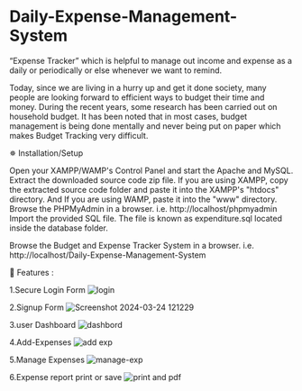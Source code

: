 # Daily-Expense-Management-System
“Expense Tracker” which is helpful to manage out income and expense as a daily or periodically or else whenever we want to remind.

Today, since we are living in a hurry up and get it done society, many people are looking forward to efficient ways to budget their time and money. During the recent years, some research has been carried out on household budget. It has been noted that in most cases, budget management is being done mentally and never being put on paper which makes Budget Tracking very difficult.

✵ Installation/Setup

Open your XAMPP/WAMP's Control Panel and start the Apache and MySQL.
Extract the downloaded source code zip file.
If you are using XAMPP, copy the extracted source code folder and paste it into the XAMPP's "htdocs" directory. And If you are using WAMP, paste it into the "www" directory.
Browse the PHPMyAdmin in a browser. i.e. http://localhost/phpmyadmin
Import the provided SQL file. The file is known as expenditure.sql located inside the database folder.

Browse the Budget and Expense Tracker System in a browser. i.e. http://localhost/Daily-Expense-Management-System

💫 Features :

1.Secure Login Form
![login](https://github.com/Aman-dude/Daily-Expense-Management-System/assets/166608669/2e42a846-3c5d-45ce-9bbf-6deac4de32df)


2.Signup Form
![Screenshot 2024-03-24 121229](https://github.com/Aman-dude/Daily-Expense-Management-System/assets/166608669/33a0b737-eff8-4929-80f5-f0b072117bd2)


3.user Dashboard
![dashbord](https://github.com/Aman-dude/Daily-Expense-Management-System/assets/166608669/427b232b-79d7-4127-b473-407082aa3238)

4.Add-Expenses
![add exp](https://github.com/Aman-dude/Daily-Expense-Management-System/assets/166608669/445cf6f1-37bb-4c08-866d-6cf40c7a303b)

5.Manage Expenses
![manage-exp](https://github.com/Aman-dude/Daily-Expense-Management-System/assets/166608669/32bc2fa0-69b0-4de7-b4a3-6710eacf022f)

6.Expense report print or save
![print and pdf](https://github.com/Aman-dude/Daily-Expense-Management-System/assets/166608669/add7fe87-6fa0-4ff3-bfd0-ddb5133463f9)

